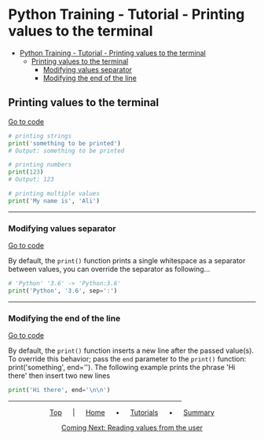 # Python Training - Tutorial - Printing values to the terminal

- [Python Training - Tutorial - Printing values to the terminal](#python-training---tutorial---printing-values-to-the-terminal)
  - [Printing values to the terminal](#printing-values-to-the-terminal)
    - [Modifying values separator](#modifying-values-separator)
    - [Modifying the end of the line](#modifying-the-end-of-the-line)

## Printing values to the terminal

[Go to code](../../tutorial/1-hello-world.py#L2)

```python
# printing strings
print('something to be printed')
# Output: something to be printed

# printing numbers
print(123)
# Output: 123

# printing multiple values
print('My name is', 'Ali')
```

---

### Modifying values separator

[Go to code](../../tutorial/1-hello-world.py#L16)

By default, the `print()` function prints a single whitespace as a separator between values, you can override the separator as following...

```python
# 'Python' '3.6' -> 'Python:3.6'
print('Python', '3.6', sep=':')
```

---

### Modifying the end of the line

[Go to code](../../tutorial/1-hello-world.py#L33)

By default, the `print()` function inserts a new line after the passed value(s). To override this behavior; pass the `end` parameter to the `print()` function: print('something', end=''). The following example prints the phrase 'Hi there' then insert two new lines

```python
print('Hi there', end='\n\n')
```

<span style="text-align:center">

<hr style="width:70%">

[Top](#python-training---tutorial---printing-values-to-the-terminal) &emsp; | &emsp; [Home](../README.md) &emsp; • &emsp; [Tutorials](index.md) &emsp; • &emsp; [Summary](../summary.md)

[Coming Next: Reading values from the user](./2-Reading%20values%20from%20the%20user.md)

</span>
